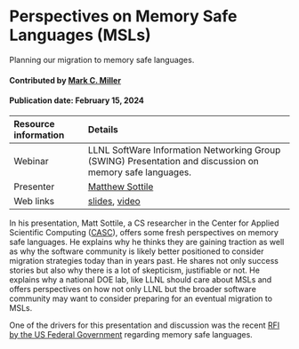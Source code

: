 # Perspectives on Memory Safe Languages (MSLs)
<!--deck text start-->
Planning our migration to memory safe languages.
<!--deck text end-->

#### Contributed by [Mark C. Miller](https://github.com/markcmiller86 "Mark C. Miller GitHub Profile")
#### Publication date: February 15, 2024

Resource information | Details 
:--- | :--- 
Webinar | LLNL SoftWare Information Networking Group (SWING) Presentation and discussion on memory safe languages.
Presenter | [Matthew Sottile](https://github.com/mjsottile)
Web links | [slides](../pdfs/January_2024_SWING_Sottile_MSL_Slides.pdf), [video](https://youtu.be/EAzpN1QY5ow?si=ZVfRHWovLgv4DZfo)

In his presentation, Matt Sottile, a CS researcher in the Center for Applied Scientific Computing ([CASC](https://computing.llnl.gov/casc)), offers some fresh perspectives on memory safe languages.
He explains why he thinks they are gaining traction as well as why the software community is likely better positioned to consider migration strategies today than in years past.
He shares not only success stories but also why there is a lot of skepticism, justifiable or not.
He explains why a national DOE lab, like LLNL should care about MSLs and offers perspectives on how not only LLNL but the broader software community may want to consider preparing for an eventual migration to MSLs.

One of the drivers for this presentation and discussion was the recent [RFI by the US Federal Government](https://bssw.io/items/us-federal-government-effort-to-champion-adoption-of-memory-safe-languages) regarding memory safe languages.

<!---
Publish: yes
Topics: Requirements, Software Engineering, Discussion and Question Sites
Pinned: no
RSS update: 2024-02-15
--->
